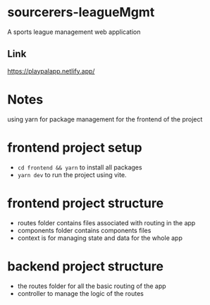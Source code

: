 # sourcerers-leagueMgmt
A sports league management web application

## Link
https://playpalapp.netlify.app/

# Notes
using yarn for package management for the frontend of the project

# frontend project setup
- `cd frontend && yarn` to install all packages
- `yarn dev` to run the project using vite.

# frontend project structure
- routes folder contains files associated with routing in the app
- components folder contains components files 
- context is for managing state and data for the whole app

# backend project structure
- the routes folder for all the basic routing of the app
- controller to manage the logic of the routes
